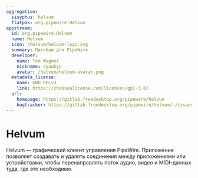 ```yaml
---
aggregation:
  sisyphus: helvum
  flatpak: org.pipewire.Helvum
appstream:
  id: org.pipewire.Helvum
  name: Helvum
  icon: /helvum/helvum-logo.svg
  summary: Патчбай для PipeWire
  developer:
    name: Tom Wagner
    nickname: ryuukyu
    avatar: /helvum/helvum-avatar.png
  metadata_license:
    name: GNU GPLv3
    link: https://choosealicense.com/licenses/gpl-3.0/
  url:
    homepage: https://gitlab.freedesktop.org/pipewire/helvum
    bugtracker: https://gitlab.freedesktop.org/pipewire/helvum/-/issues
---
```


# Helvum

Helvum — графический клиент управления PipeWire. Приложение позволяет создавать и удалять соединения между приложениями или устройствами, чтобы перенаправлять поток аудио, видео и MIDI-данных туда, где это необходимо.

<!--@include: @apps/_parts/install/content-repo.md-->
<!--@include: @apps/_parts/install/content-flatpak.md-->
